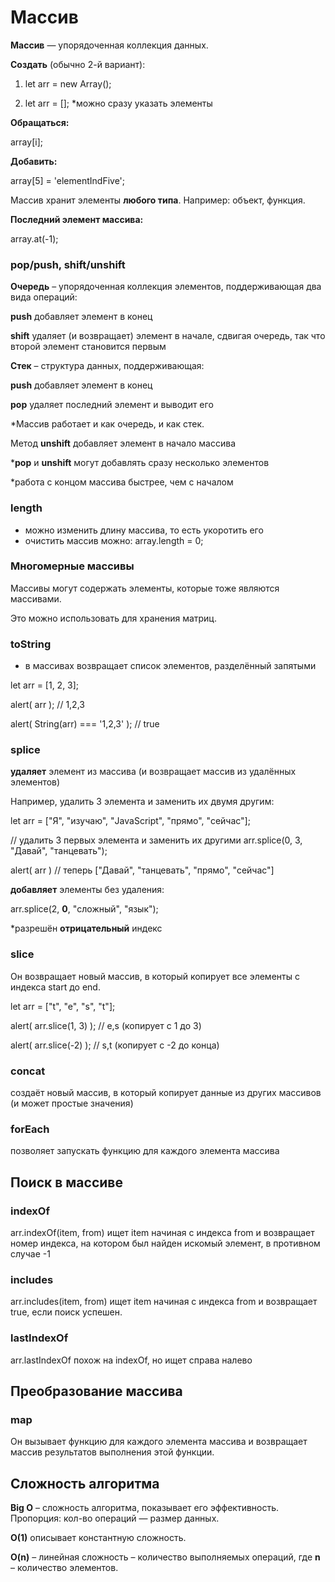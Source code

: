 # Массив
**Массив** — упорядоченная коллекция данных.

**Создать** (обычно 2-й вариант):

1. let arr = new Array();

2. let arr = []; *можно сразу указать элементы

**Обращаться:**

array[i];

**Добавить:**

array[5] = 'elementIndFive';

Массив хранит элементы **любого типа**. Например: объект, функция. 

**Последний элемент массива:** 

array.at(-1);

### pop/push, shift/unshift

**Очередь** – упорядоченная коллекция элементов, поддерживающая два вида операций:

**push** добавляет элемент в конец

**shift** удаляет (и возвращает) элемент в начале, сдвигая очередь, так что второй элемент становится первым
 

**Стек** – структура данных, поддерживающая: 

**push** добавляет элемент в конец

**pop** удаляет последний элемент и выводит его 

*Массив работает и как очередь, и как стек. 

Метод **unshift** добавляет элемент в начало массива

***pop** и **unshift** могут добавлять сразу несколько элементов 

*работа с концом массива быстрее, чем с началом 

### length

-  можно изменить длину массива, то есть укоротить его
- очистить массив можно: array.length = 0;

### Многомерные массивы
Массивы могут содержать элементы, которые тоже являются массивами. 

Это можно использовать для хранения матриц.

### toString
- в массивах возвращает список элементов, разделённый запятыми

let arr = [1, 2, 3];

alert( arr ); // 1,2,3

alert( String(arr) === '1,2,3' ); // true

### splice 
**удаляет** элемент из массива (и возвращает массив из удалённых элементов)

Например, удалить 3 элемента и заменить их двумя другим:

let arr = ["Я", "изучаю", "JavaScript", "прямо", "сейчас"];

// удалить 3 первых элемента и заменить их другими
arr.splice(0, 3, "Давай", "танцевать");

alert( arr ) // теперь ["Давай", "танцевать", "прямо", "сейчас"]

**добавляет** элементы без удаления:


arr.splice(2, **0**, "сложный", "язык");


*разрешён **отрицательный** индекс

### slice
Он возвращает новый массив, в который копирует все элементы с индекса start до end.

let arr = ["t", "e", "s", "t"];

alert( arr.slice(1, 3) ); // e,s (копирует с 1 до 3)

alert( arr.slice(-2) ); // s,t (копирует с -2 до конца)

### concat
создаёт новый массив, в который копирует данные из других массивов (и может простые значения)

### forEach
позволяет запускать функцию для каждого элемента массива

## Поиск в массиве

### indexOf
arr.indexOf(item, from) ищет item начиная с индекса from и возвращает номер индекса, на котором был найден искомый элемент, в противном случае -1

### includes
arr.includes(item, from) ищет item начиная с индекса from и возвращает true, если поиск успешен.

### lastIndexOf
arr.lastIndexOf похож на indexOf, но ищет справа налево

## Преобразование массива
### map
Он вызывает функцию для каждого элемента массива и возвращает массив результатов выполнения этой функции.
## Сложность алгоритма
**Big O** – сложность алгоритма, показывает его эффективность. 
Пропорция: кол-во операций — размер данных.

**O(1)** описывает константную сложность.

**O(n)** – линейная сложность – количество выполняемых операций, где **n** – количество элементов.
        